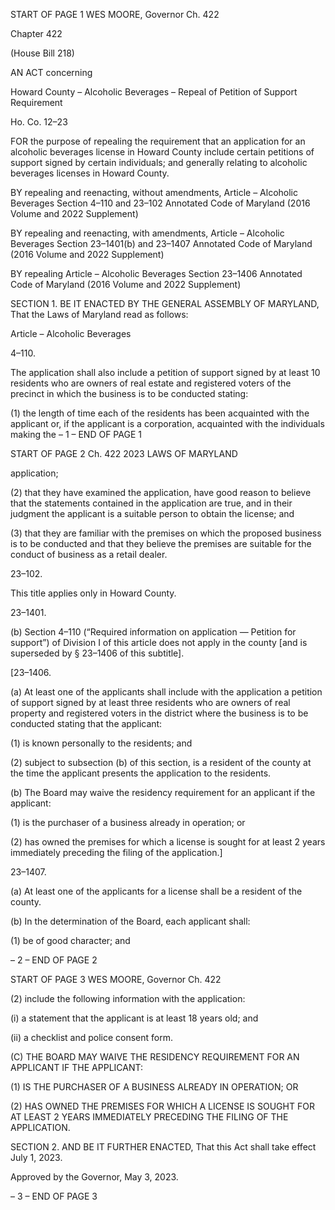 START OF PAGE 1
WES MOORE, Governor Ch. 422

Chapter 422

(House Bill 218)

AN ACT concerning

Howard County – Alcoholic Beverages – Repeal of Petition of Support
Requirement

Ho. Co. 12–23

FOR the purpose of repealing the requirement that an application for an alcoholic
beverages license in Howard County include certain petitions of support signed by
certain individuals; and generally relating to alcoholic beverages licenses in Howard
County.

BY repealing and reenacting, without amendments,
Article – Alcoholic Beverages
Section 4–110 and 23–102
Annotated Code of Maryland
(2016 Volume and 2022 Supplement)

BY repealing and reenacting, with amendments,
Article – Alcoholic Beverages
Section 23–1401(b) and 23–1407
Annotated Code of Maryland
(2016 Volume and 2022 Supplement)

BY repealing
Article – Alcoholic Beverages
Section 23–1406
Annotated Code of Maryland
(2016 Volume and 2022 Supplement)

SECTION 1. BE IT ENACTED BY THE GENERAL ASSEMBLY OF MARYLAND,
That the Laws of Maryland read as follows:

Article – Alcoholic Beverages

4–110.

The application shall also include a petition of support signed by at least 10 residents
who are owners of real estate and registered voters of the precinct in which the business is
to be conducted stating:

(1) the length of time each of the residents has been acquainted with the
applicant or, if the applicant is a corporation, acquainted with the individuals making the
– 1 –
END OF PAGE 1

START OF PAGE 2
Ch. 422 2023 LAWS OF MARYLAND

application;

(2) that they have examined the application, have good reason to believe
that the statements contained in the application are true, and in their judgment the
applicant is a suitable person to obtain the license; and

(3) that they are familiar with the premises on which the proposed
business is to be conducted and that they believe the premises are suitable for the conduct
of business as a retail dealer.

23–102.

This title applies only in Howard County.

23–1401.

(b) Section 4–110 (“Required information on application — Petition for support”)
of Division I of this article does not apply in the county [and is superseded by § 23–1406 of
this subtitle].

[23–1406.

(a) At least one of the applicants shall include with the application a petition of
support signed by at least three residents who are owners of real property and registered
voters in the district where the business is to be conducted stating that the applicant:

(1) is known personally to the residents; and

(2) subject to subsection (b) of this section, is a resident of the county at the
time the applicant presents the application to the residents.

(b) The Board may waive the residency requirement for an applicant if the
applicant:

(1) is the purchaser of a business already in operation; or

(2) has owned the premises for which a license is sought for at least 2 years
immediately preceding the filing of the application.]

23–1407.

(a) At least one of the applicants for a license shall be a resident of the county.

(b) In the determination of the Board, each applicant shall:

(1) be of good character; and

– 2 –
END OF PAGE 2

START OF PAGE 3
WES MOORE, Governor Ch. 422

(2) include the following information with the application:

(i) a statement that the applicant is at least 18 years old; and

(ii) a checklist and police consent form.

(C) THE BOARD MAY WAIVE THE RESIDENCY REQUIREMENT FOR AN
APPLICANT IF THE APPLICANT:

(1) IS THE PURCHASER OF A BUSINESS ALREADY IN OPERATION; OR

(2) HAS OWNED THE PREMISES FOR WHICH A LICENSE IS SOUGHT FOR
AT LEAST 2 YEARS IMMEDIATELY PRECEDING THE FILING OF THE APPLICATION.

SECTION 2. AND BE IT FURTHER ENACTED, That this Act shall take effect July
1, 2023.

Approved by the Governor, May 3, 2023.

– 3 –
END OF PAGE 3